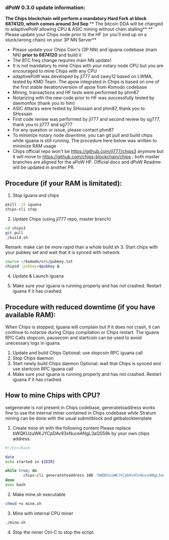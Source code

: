 ### dPoW 0.3.0 update information:

**The Chips blockchain will perform a mandatory Hard Fork at block 6874120, which comes around 3rd Sep**
** The bitcoin DDA will be changed to adaptivePoW allowing CPU & ASIC mining without chain stalling**
** Please update your Chips node prior to the HF (or you'll end up on a stuck/wrong chain) on your 3P NN Server**

- Please update your Chips Coin's (3P NN) and iguana codebase (main NN) **prior to 6874120** and build it
- The BTC freq change requires main NN update!
- It is not mandatory to mine Chips with your notary node CPU but you are encouraged to mine Chips with any CPU
- adaptivePoW was developed by jl777 and zawy12 based on LWMA, tested by KMD Team. The apow integrated in Chips is based on one of the first stable iteration/version of apow from Komodo codebase
- Mining, transactions and HF tests were performed by phm87
- Notarizing with the new code prior to HF was successfully tested by daemonfox (thank you to him)
- ASIC Attacks were tested by SHossain and phm87, thank you to SHossain
- First code review was performed by jl777 and second review by sg777, thank you to jl777 and sg777
- For any question or issue, please contact phm87
- To minimize notary node downtime, you can git pull and build chips while iguana is still running. The procedure here below was written to minimize RAM usage
- Chips official repo won't be https://github.com/jl777/chips3 anymore but it will move to https://github.com/chips-blockchain/chips ; both master branches are aligned for the aPoW HF. Official docs and dPoW Readme will be updated in another PR.

## Procedure (if your RAM is limitated):
1. Stop iguana and chips
```bash
pkill -15 iguana
chips-cli stop
```
2. Update Chips (using jl777 repo, master branch)
```bash
cd chips3
git pull
./build.sh
```
Remark: make can be more rapid than a whole build.sh
3. Start chips with your pubkey set and wait that it is synced with network
```bash
source ~/komodo/src/pubkey.txt
chipsd -pubkey=$pubkey &
```

4. Update & Launch iguana

5. Make sure your iguana is running properly and has not crashed. Restart iguana if it has crashed.


## Procedure with reduced downtime (if you have available RAM):
When Chips is stopped, Iguana will complain but if it does not crash, it can continue to notarize during Chips compilation or Chips restart.
The iguana RPC Calls stopcoin, pausecoin and startcoin can be used to avoid unecessary logs in iguana.

1. Update and build Chips
Optional: use stopcoin RPC iguana call
2. Stop Chips daemon
3. Start newly build Chips daemon
Optional: wait that Chips is synced and use startcoin RPC iguana call
4. Make sure your iguana is running properly and has not crashed. Restart iguana if it has crashed.


## How to mine Chips with CPU?
setgenerate is not present in Chips codebase, generatetoaddress works fine to use the internal miner contained in Chips codebase while Stratum mining can be done with the usual submitblock and getbalocktemplate

1. Create mine.sh with the following content
Please replace bWQKUzuWKJYCpDAv93xNuceANgL3aQ559k by your own chips address.
```bash
#!/bin/bash

date
echo started in ${DIR}

while true; do
        chips-cli generatetoaddress 100 'bWQKUzuWKJYCpDAv93xNuceANgL3aQ559k' 1000000
done
exec bash
```

2. Make mine.sh executable
```bash
chmod +x mine.sh
```

3. Mine with internal CPU miner
```bash
./mine.sh
```

4. Stop the miner
Ctrl-C to stop the script. 

